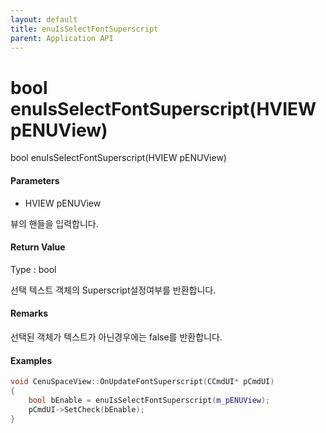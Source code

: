 ```yaml
---
layout: default
title: enuIsSelectFontSuperscript
parent: Application API
---
```

# bool enuIsSelectFontSuperscript\(HVIEW pENUView\)

bool enuIsSelectFontSuperscript\(HVIEW pENUView\)

#### Parameters

* HVIEW pENUView

뷰의 핸들을 입력합니다.

#### Return Value

Type : bool

선택 텍스트 객체의 Superscript설정여부를 반환합니다.

#### Remarks

선택된 객체가 텍스트가 아닌경우에는 false를 반환합니다.

#### Examples

```cpp
void CenuSpaceView::OnUpdateFontSuperscript(CCmdUI* pCmdUI)
{
	bool bEnable = enuIsSelectFontSuperscript(m_pENUView);
	pCmdUI->SetCheck(bEnable);
}
```



